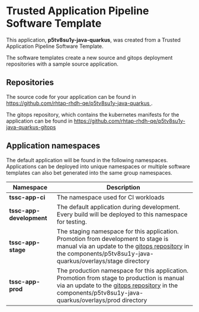 # Trusted Application Pipeline Software Template

This application, **p5tv8su1y-java-quarkus**, was created from a Trusted Application Pipeline Software Template.

The software templates create a new source and gitops deployment repositories with a sample source application. 

## Repositories

The source code for your application can be found in [https://github.com/rhtap-rhdh-qe/p5tv8su1y-java-quarkus ](https://github.com/rhtap-rhdh-qe/p5tv8su1y-java-quarkus ).
 
The gitops repository, which contains the kubernetes manifests for the application can be found in 
[https://github.com/rhtap-rhdh-qe/p5tv8su1y-java-quarkus-gitops ](https://github.com/rhtap-rhdh-qe/p5tv8su1y-java-quarkus-gitops ) 

## Application namespaces 

The default application will be found in the following namespaces. Applications can be deployed into unique namespaces or multiple software templates can also bet generated into the same group namespaces.  

|  Namespace   |  Description   |  
| -------- | -------- |
| **tssc-app-ci** | The namespace used for CI workloads |
| **tssc-app-development** | The default application during development. Every build will be deployed to this namespace for testing. |
| **tssc-app-stage** | The staging namespace for this application. Promotion from development to stage is manual via an update to the [gitops repository](https://github.com/rhtap-rhdh-qe/p5tv8su1y-java-quarkus-gitops ) in the components/p5tv8su1y-java-quarkus/overlays/stage directory |
| **tssc-app-prod** | The production namespace for this application. Promotion from stage to production is manual via an update to the [gitops repository](https://github.com/rhtap-rhdh-qe/p5tv8su1y-java-quarkus-gitops ) in the components/p5tv8su1y-java-quarkus/overlays/prod directory |